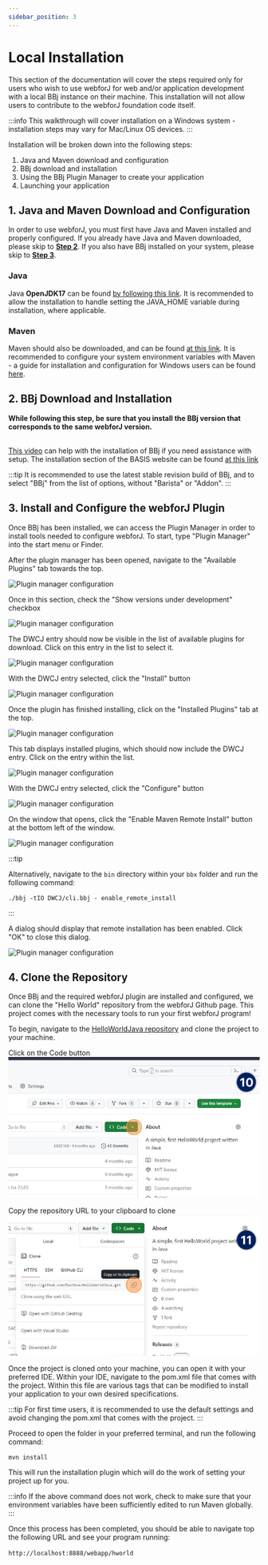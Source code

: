 ```yaml
---
sidebar_position: 3
---
```


# Local Installation

This section of the documentation will cover the steps required only for users who wish to use webforJ for web and/or application development with a local BBj instance on their machine. This installation will not allow users to contribute to the webforJ foundation code itself.
<br/>

:::info
This walkthrough will cover installation on a Windows system - installation
steps may vary for Mac/Linux OS devices.
:::
<br/>

Installation will be broken down into the following steps:


1. Java and Maven download and configuration
2. BBj download and installation
3. Using the BBj Plugin Manager to create your application
4. Launching your application


## 1. Java and Maven Download and Configuration

In order to use webforJ, you must first have Java and Maven installed and properly configured. If you already
have Java and Maven downloaded, please skip to [**Step 2**](#section2). If you also have 
BBj installed on your system, please skip to [**Step 3**](#section3).

### Java

Java **OpenJDK17** can be found [by following this link](https://adoptium.net/temurin/releases/). It is recommended 
to allow the installation to handle setting the JAVA_HOME variable during installation, where applicable.

### Maven

Maven should also be downloaded, and can be found [at this link](https://maven.apache.org/download.cgi). It is 
recommended to configure your system environment variables with Maven - a guide for installation and configuration 
for Windows users can be found [here](https://phoenixnap.com/kb/install-maven-windows).


<a name='section2'></a>

## 2. BBj Download and Installation

<b>While following this step, be sure that you install the BBj version that corresponds to the same webforJ version. </b><br/><br/>

[This video](https://www.youtube.com/watch?v=Ovk8kznQfGs&ab_channel=BBxCluesbyBASISEurope) can help with the installation of BBj if you need assistance with setup. The installation section of the BASIS website can be found [at this link](https://basis.cloud/download-product)

:::tip
It is recommended to use the latest stable revision build of BBj, and to select "BBj" from the list of options, without "Barista" or "Addon".
:::

<!-- Once BBj has been installed, it is also necessary to install the needed dependencies from the BBj library. This is done by navigating to the `lib` directory inside your bbx folder, and
running the following commands: -->

<!-- ```bash
mvn install:install-file -Dfile=BBjStartup.jar -DgroupId=com.basis.lib -DartifactId=BBjStartup -Dversion=23.01 -Dpackaging=jar
mvn install:install-file -Dfile=BBj.jar -DgroupId=com.basis.lib -DartifactId=BBj -Dversion=23.01 -Dpackaging=jar
mvn install:install-file -Dfile=BBjUtil.jar -DgroupId=com.basis.lib -DartifactId=BBjUtil -Dversion=23.01 -Dpackaging=jar
``` -->

<a name='section3'></a>

## 3. Install and Configure the webforJ Plugin

Once BBj has been installed, we can access the Plugin Manager in order to install tools needed to configure webforJ. To start, type "Plugin Manager" into the start menu or Finder. 

<!-- ![Plugin manager start location](./_images/users/local/i1.png) -->

After the plugin manager has been opened, navigate to the "Available Plugins" tab towards the top.

![Plugin manager configuration](./_images/local/Step_1l.png)

Once in this section, check the "Show versions under development" checkbox

![Plugin manager configuration](./_images/local/Step_2l.png)

The DWCJ entry should now be visible in the list of available plugins for download. Click on this entry in the list to select it.

![Plugin manager configuration](./_images/local/Step_3l.png)

With the DWCJ entry selected, click the "Install" button

![Plugin manager configuration](./_images/local/Step_4l.png)

Once the plugin has finished installing, click on the "Installed Plugins" tab at the top.

![Plugin manager configuration](./_images/local/Step_5l.png)

This tab displays installed plugins, which should now include the DWCJ entry. Click on the entry within the list.

![Plugin manager configuration](./_images/local/Step_6l.png)

With the DWCJ entry selected, click the "Configure" button

![Plugin manager configuration](./_images/local/Step_7l.png)

On the window that opens, click the "Enable Maven Remote Install" button at the bottom left of the window.


![Plugin manager configuration](./_images/local/Step_8l.png)

:::tip 

Alternatively, navigate to the `bin` directory within your `bbx` folder and run the following command:

```bbj
./bbj -tIO DWCJ/cli.bbj - enable_remote_install
```
:::

A dialog should display that remote installation has been enabled. Click "OK" to close this dialog.

![Plugin manager configuration](./_images/local/Step_9l.png)
<!-- ![Plugin manager start location](./_images/users/local/i2.png)

On this tab, select the "Show versions under development" checkbox near the top left of the window.

![Plugin manager start location](./_images/users/local/i2.5.png)

On this page, select the DWCJ entry, and click "Install".

![Plugin manager start location](./_images/users/local/i3.png)

Once this has been done, you should be able to switch back to the "Installed Plugins" tab, and see the DWCJ entry listed there.

Finally, click on the "Configure" button, which will open a new window. In this window, click the "Enable Maven Remote Install" button.

![Enabling Remote Installation](./_images/users/local/i6.png) -->



## 4. Clone the Repository

Once BBj and the required webforJ plugin are installed and configured, we can clone the "Hello World" repository from the webforJ Github page. This project comes with the necessary tools to run your first webforJ program!

To begin, navigate to the [HelloWorldJava repository](https://github.com/webforj/HelloWorldJava) and clone the project to your machine.

Click on the Code button
![Plugin manager configuration](./_images/local/Step_10l.png)

Copy the repository URL to your clipboard to clone
![Plugin manager configuration](./_images/local/Step_11l.png)

<!-- :::info
You can also opt to use the GitHub Codespace without cloning the project on your local machine, and do all of your development on the cloud!
::: -->

Once the project is cloned onto your machine, you can open it with your preferred IDE. Within your IDE, navigate to the pom.xml file that comes with the project. Within this file are various tags that can be modified to install your application to your own desired specifications.

:::tip
For first time users, it is recommended to use the default settings and avoid changing the pom.xml that comes with the project.
:::

Proceed to open the folder in your preferred terminal, and run the following command:

```
mvn install
```

This will run the installation plugin which will do the work of setting your project up for you.

:::info
If the above command does not work, check to make sure that your environment variables have been sufficiently edited to run Maven globally.
:::

Once this process has been completed, you should be able to navigate top the following URL and see your program running:

`http://localhost:8888/webapp/hworld`
